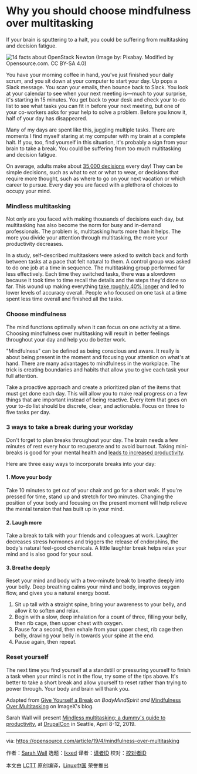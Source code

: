 [#]: subject: "Why you should choose mindfulness over multitasking"
[#]: via: "https://opensource.com/article/19/4/mindfulness-over-multitasking"
[#]: author: "Sarah Wall https://opensource.com/users/sarahwall"
[#]: collector: "lkxed"
[#]: translator: "lkxed"
[#]: reviewer: " "
[#]: publisher: " "
[#]: url: " "

Why you should choose mindfulness over multitasking
======
If your brain is sputtering to a halt, you could be suffering from multitasking and decision fatigue.

![14 facts about OpenStack Newton][1]
(Image by: Pixabay. Modified by Opensource.com. CC BY-SA 4.0)

You have your morning coffee in hand, you've just finished your daily scrum, and you sit down at your computer to start your day. Up pops a Slack message. You scan your emails, then bounce back to Slack. You look at your calendar to see when your next meeting is—much to your surprise, it's starting in 15 minutes. You get back to your desk and check your to-do list to see what tasks you can fit in before your next meeting, but one of your co-workers asks for your help to solve a problem. Before you know it, half of your day has disappeared.

Many of my days are spent like this, juggling multiple tasks. There are moments I find myself staring at my computer with my brain at a complete halt. If you, too, find yourself in this situation, it's probably a sign from your brain to take a break. You could be suffering from too much multitasking and decision fatigue.

On average, adults make about [35,000 decisions][2] every day! They can be simple decisions, such as what to eat or what to wear, or decisions that require more thought, such as where to go on your next vacation or which career to pursue. Every day you are faced with a plethora of choices to occupy your mind.

### Mindless multitasking

Not only are you faced with making thousands of decisions each day, but multitasking has also become the norm for busy and in-demand professionals. The problem is, multitasking hurts more than it helps. The more you divide your attention through multitasking, the more your productivity decreases.

In a study, self-described multitaskers were asked to switch back and forth between tasks at a pace that felt natural to them. A control group was asked to do one job at a time in sequence. The multitasking group performed far less effectively. Each time they switched tasks, there was a slowdown because it took time to time recall the details and the steps they'd done so far. This wound up making everything [take roughly 40% longer][3] and led to lower levels of accuracy overall. People who focused on one task at a time spent less time overall and finished all the tasks.

### Choose mindfulness

The mind functions optimally when it can focus on one activity at a time. Choosing mindfulness over multitasking will result in better feelings throughout your day and help you do better work.

"Mindfulness" can be defined as being conscious and aware. It really is about being present in the moment and focusing your attention on what's at hand. There are many advantages to mindfulness in the workplace. The trick is creating boundaries and habits that allow you to give each task your full attention.

Take a proactive approach and create a prioritized plan of the items that must get done each day. This will allow you to make real progress on a few things that are important instead of being reactive. Every item that goes on your to-do list should be discrete, clear, and actionable. Focus on three to five tasks per day.

### 3 ways to take a break during your workday

Don't forget to plan breaks throughout your day. The brain needs a few minutes of rest every hour to recuperate and to avoid burnout. Taking mini-breaks is good for your mental health and [leads to increased productivity][4].

Here are three easy ways to incorporate breaks into your day:

#### 1. Move your body

Take 10 minutes to get out of your chair and go for a short walk. If you're pressed for time, stand up and stretch for two minutes. Changing the position of your body and focusing on the present moment will help relieve the mental tension that has built up in your mind.

#### 2. Laugh more

Take a break to talk with your friends and colleagues at work. Laughter decreases stress hormones and triggers the release of endorphins, the body's natural feel-good chemicals. A little laughter break helps relax your mind and is also good for your soul.

#### 3. Breathe deeply

Reset your mind and body with a two-minute break to breathe deeply into your belly. Deep breathing calms your mind and body, improves oxygen flow, and gives you a natural energy boost.

1. Sit up tall with a straight spine, bring your awareness to your belly, and allow it to soften and relax.
2. Begin with a slow, deep inhalation for a count of three, filling your belly, then rib cage, then upper chest with oxygen.
3. Pause for a second, then exhale from your upper chest, rib cage then belly, drawing your belly in towards your spine at the end.
4. Pause again, then repeat.

### Reset yourself

The next time you find yourself at a standstill or pressuring yourself to finish a task when your mind is not in the flow, try some of the tips above. It's better to take a short break and allow yourself to reset rather than trying to power through. Your body and brain will thank you.

Adapted from [Give Yourself a Break][5] *on BodyMindSpirit* *and* [Mindfulness Over Multitasking][6] on ImageX's blog.

Sarah Wall will present [Mindless multitasking: a dummy's guide to productivity][7], at [DrupalCon][8] in Seattle, April 8-12, 2019.

--------------------------------------------------------------------------------

via: https://opensource.com/article/19/4/mindfulness-over-multitasking

作者：[Sarah Wall][a]
选题：[lkxed][b]
译者：[译者ID](https://github.com/译者ID)
校对：[校对者ID](https://github.com/校对者ID)

本文由 [LCTT](https://github.com/LCTT/TranslateProject) 原创编译，[Linux中国](https://linux.cn/) 荣誉推出

[a]: https://opensource.com/users/sarahwall
[b]: https://github.com/lkxed
[1]: https://opensource.com/sites/default/files/lead-images/life_tree_clouds.png
[2]: https://go.roberts.edu/leadingedge/the-great-choices-of-strategic-leaders
[3]: http://www.apa.org/research/action/multitask.aspx
[4]: https://opensource.com/article/19/3/guide-being-more-productive
[5]: https://body-mind-spirit-coach.com/2019/01/02/give-yourself-a-break/
[6]: https://imagexmedia.com/mindfullness-over-multitasking
[7]: https://events.drupal.org/seattle2019/sessions/mindless-multitasking-dummy%E2%80%99s-guide-productivity
[8]: https://events.drupal.org/seattle2019
